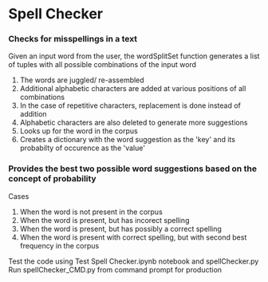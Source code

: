 # Spell Checker
### Checks for misspellings in a text


Given an input word from the user, the wordSplitSet function generates a list of tuples with all possible combinations of the input word
1. The words are juggled/ re-assembled
2. Additional alphabetic characters are added at various positions of all combinations
3. In the case of repetitive characters, replacement is done instead of addition
4. Alphabetic characters are also deleted to generate more suggestions
5. Looks up for the word in the corpus
6. Creates a dictionary with the word suggestion as the 'key' and its probabilty of occurence as the 'value'

### Provides the best two possible word suggestions based on the concept of probability
Cases
1. When the word is not present in the corpus
2. When the word is present, but has incorect spelling
3. When the word is present, but has possibly a correct spelling
4. When the word is present with correct spelling, but with second best frequency in the corpus

Test the code using Test Spell Checker.ipynb notebook and spellChecker.py
Run spellChecker_CMD.py from command prompt for production
